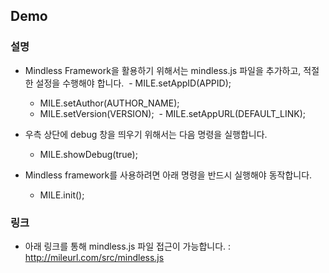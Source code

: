 ## Demo

### 설명
- Mindless Framework을 활용하기 위해서는 mindless.js 파일을 추가하고, 적절한 설정을 수행해야 합니다.
  - MILE.setAppID(APPID);
  - MILE.setAuthor(AUTHOR_NAME);
  - MILE.setVersion(VERSION);
  - MILE.setAppURL(DEFAULT_LINK);

- 우측 상단에 debug 창을 띄우기 위해서는 다음 명령을 실행합니다.
  - MILE.showDebug(true);

- Mindless framework를 사용하려면 아래 명령을 반드시 실행해야 동작합니다.
  - MILE.init();

### 링크
- 아래 링크를 통해 mindless.js 파일 접근이 가능합니다.
  : http://mileurl.com/src/mindless.js

